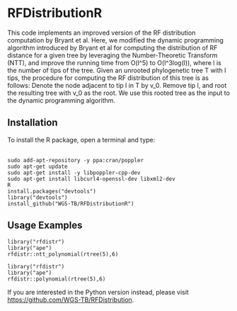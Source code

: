 # RFDistributionR
This code implements an improved version of the RF distribution computation by Bryant et al.
Here, we modified the dynamic programming algorithm introduced by Bryant et al for computing the distribution of RF distance 
for a given tree by leveraging the Number-Theoretic Transform (NTT), and improve the running time from O(l^5) to O(l^3log(l)), 
where l is the number of tips of the tree.
Given an unrooted phylogenetic tree T with l tips, the procedure for computing the RF distribution of this tree is as follows:
Denote the node adjacent to tip l in T by v_0. Remove tip l, and root the resulting tree with v_0 as the root. We use this 
rooted tree as the input to the dynamic programming algorithm.

## Installation

To install the R package, open a terminal and type:<br><br>
```
sudo add-apt-repository -y ppa:cran/poppler
sudo apt-get update
sudo apt-get install -y libpoppler-cpp-dev
sudo apt-get install libcurl4-openssl-dev libxml2-dev
R
install.packages("devtools")
library("devtools")
install_github("WGS-TB/RFDistributionR")
```

## Usage Examples

```
library("rfdistr")
library("ape")
rfdistr::ntt_polynomial(rtree(5),6)
```


```
library("rfdistr")
library("ape")
rfdistr::polynomial(rtree(5),6)
```
If you are interested in the Python version instead, please visit https://github.com/WGS-TB/RFDistribution.
